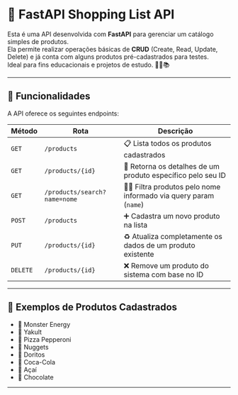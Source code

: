 # 🛒 FastAPI Shopping List API

Esta é uma API desenvolvida com **FastAPI** para gerenciar um catálogo simples de produtos.  
Ela permite realizar operações básicas de **CRUD** (Create, Read, Update, Delete) e já conta com alguns produtos pré-cadastrados para testes.  
Ideal para fins educacionais e projetos de estudo. 👨‍💻📚

---

## 📌 Funcionalidades

A API oferece os seguintes endpoints:

| Método   | Rota                          | Descrição                                                                 |
|----------|-------------------------------|---------------------------------------------------------------------------|
| `GET`    | `/products`                   | 📋 Lista todos os produtos cadastrados                                    |
| `GET`    | `/products/{id}`              | 🔎 Retorna os detalhes de um produto específico pelo seu ID               |
| `GET`    | `/products/search?name=nome`  | 🕵️‍♀️ Filtra produtos pelo nome informado via query param (`name`)       |
| `POST`   | `/products`                   | ➕ Cadastra um novo produto na lista                                       |
| `PUT`    | `/products/{id}`              | ♻️ Atualiza completamente os dados de um produto existente                |
| `DELETE` | `/products/{id}`              | ❌ Remove um produto do sistema com base no ID                            |

---

## 🧾 Exemplos de Produtos Cadastrados

- 🧃 Monster Energy  
- 🧁 Yakult 
- 🍕 Pizza Pepperoni  
- 🐔 Nuggets  
- 🌮 Doritos 
- 🥤 Coca-Cola
- 💜 Açaí
- 🍫 Chocolate 

---